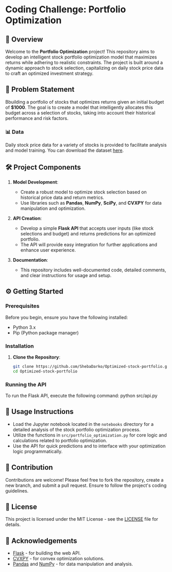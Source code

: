 # Coding Challenge: Portfolio Optimization

## 🚀 Overview

Welcome to the **Portfolio Optimization** project! This repository aims to develop an intelligent stock portfolio optimization model that maximizes returns while adhering to realistic constraints. The project is built around a dynamic approach to stock selection, capitalizing on daily stock price data to craft an optimized investment strategy.

## 🎯 Problem Statement

Bbuilding a portfolio of stocks that optimizes returns given an initial budget of **$1000**. The goal is to create a model that intelligently allocates this budget across a selection of stocks, taking into account their historical performance and risk factors.

### 📊 Data

Daily stock price data for a variety of stocks is provided to facilitate analysis and model training. You can download the dataset [here](https://drive.google.com/file/d/1vdougP5eBLb7geavZIt7QyXhLVq4ai4M/view?usp=sharing).

## 🛠️ Project Components

1. **Model Development**:
   - Create a robust model to optimize stock selection based on historical price data and return metrics.
   - Use libraries such as **Pandas**, **NumPy**, **SciPy**, and **CVXPY** for data manipulation and optimization.

2. **API Creation**:
   - Develop a simple **Flask API** that accepts user inputs (like stock selections and budget) and returns predictions for an optimized portfolio.
   - The API will provide easy integration for further applications and enhance user experience.

3. **Documentation**:
   - This repository includes well-documented code, detailed comments, and clear instructions for usage and setup.

## ⚙️ Getting Started

### Prerequisites

Before you begin, ensure you have the following installed:

- Python 3.x
- Pip (Python package manager)

### Installation

1. **Clone the Repository**:

   ```bash
   git clone https://github.com/ShebaDarko/Optimized-stock-portfolio.git
   cd Optimized-stock-portfolio


###  Running the API
To run the Flask API, execute the following command:
python src/api.py

## 📖 Usage Instructions

- Load the Jupyter notebook located in the `notebooks` directory for a detailed analysis of the stock portfolio optimization process.
- Utilize the functions in `src/portfolio_optimization.py` for core logic and calculations related to portfolio optimization.
- Use the API for quick predictions and to interface with your optimization logic programmatically.

## 🤝 Contribution

Contributions are welcome! Please feel free to fork the repository, create a new branch, and submit a pull request. Ensure to follow the project's coding guidelines.

## 📄 License

This project is licensed under the MIT License - see the [LICENSE](LICENSE) file for details.

## 📝 Acknowledgements

- [Flask](https://flask.palletsprojects.com/) - for building the web API.
- [CVXPY](https://www.cvxpy.org/) - for convex optimization solutions.
- [Pandas](https://pandas.pydata.org/) and [NumPy](https://numpy.org/) - for data manipulation and analysis.

